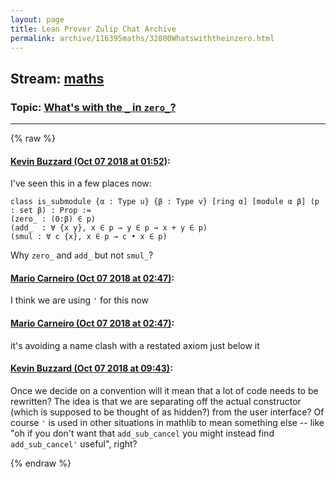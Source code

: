 ```yaml
---
layout: page
title: Lean Prover Zulip Chat Archive 
permalink: archive/116395maths/32800Whatswiththeinzero.html
---
```


## Stream: [maths](index.html)
### Topic: [What's with the `_` in `zero_`?](32800Whatswiththeinzero.html)

---


{% raw %}
#### [ Kevin Buzzard (Oct 07 2018 at 01:52)](https://leanprover.zulipchat.com/#narrow/stream/116395-maths/topic/What%27s%20with%20the%20%60_%60%20in%20%60zero_%60%3F/near/135330352):
I've seen this in a few places now:

```lean
class is_submodule {α : Type u} {β : Type v} [ring α] [module α β] (p : set β) : Prop :=
(zero_ : (0:β) ∈ p)
(add_  : ∀ {x y}, x ∈ p → y ∈ p → x + y ∈ p)
(smul : ∀ c {x}, x ∈ p → c • x ∈ p)
```
Why `zero_` and `add_` but not `smul_`?

#### [ Mario Carneiro (Oct 07 2018 at 02:47)](https://leanprover.zulipchat.com/#narrow/stream/116395-maths/topic/What%27s%20with%20the%20%60_%60%20in%20%60zero_%60%3F/near/135331864):
I think we are using `'` for this now

#### [ Mario Carneiro (Oct 07 2018 at 02:47)](https://leanprover.zulipchat.com/#narrow/stream/116395-maths/topic/What%27s%20with%20the%20%60_%60%20in%20%60zero_%60%3F/near/135331865):
it's avoiding a name clash with a restated axiom just below it

#### [ Kevin Buzzard (Oct 07 2018 at 09:43)](https://leanprover.zulipchat.com/#narrow/stream/116395-maths/topic/What%27s%20with%20the%20%60_%60%20in%20%60zero_%60%3F/near/135342852):
Once we decide on a convention will it mean that a lot of code needs to be rewritten? The idea is that we are separating off the actual constructor (which is supposed to be thought of as hidden?) from the user interface? Of course `'` is used in other situations in mathlib to mean something else -- like "oh if you don't want that `add_sub_cancel` you might instead find `add_sub_cancel'` useful", right?


{% endraw %}

